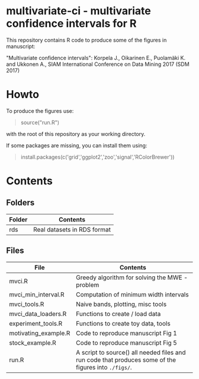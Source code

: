 # multivariate-ci - multivariate confidence intervals for R

This repository contains R code to produce some of the figures in manuscript:

"Multivariate confidence intervals": Korpela J., Oikarinen E., Puolamäki K. and Ukkonen A., SIAM International Conference on Data Mining 2017 (SDM 2017)

# Howto
To produce the figures use:
> source("run.R")

with the root of this repository as your working directory.

If some packages are missing, you can install them using:
> install.packages(c('grid','ggplot2','zoo','signal','RColorBrewer'))

# Contents

## Folders
Folder | Contents
------------ | -------------
rds | Real datasets in RDS format

## Files

File | Contents
------------ | -------------
mvci.R | Greedy algorithm for solving the MWE -problem
mvci_min_interval.R | Computation of minimum width intervals
mvci_tools.R | Naive bands, plotting, misc tools
mvci_data_loaders.R | Functions to create / load data
experiment_tools.R | Functions to create toy data, tools
motivating_example.R | Code to reproduce manuscript Fig 1
stock_example.R | Code to reproduce manuscript Fig 5
run.R | A script to source() all needed files and run code that produces some of the figures into `./figs/`.
